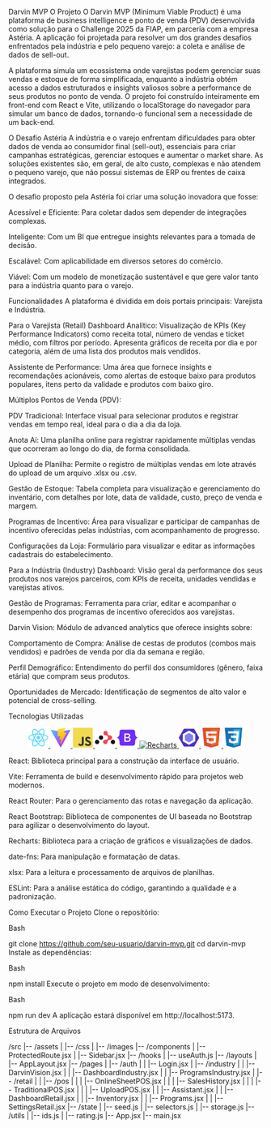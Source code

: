 Darvin MVP
O Projeto
O Darvin MVP (Minimum Viable Product) é uma plataforma de business intelligence e ponto de venda (PDV) desenvolvida como solução para o Challenge 2025 da FIAP, em parceria com a empresa Astéria. A aplicação foi projetada para resolver um dos grandes desafios enfrentados pela indústria e pelo pequeno varejo: a coleta e análise de dados de sell-out.



A plataforma simula um ecossistema onde varejistas podem gerenciar suas vendas e estoque de forma simplificada, enquanto a indústria obtém acesso a dados estruturados e insights valiosos sobre a performance de seus produtos no ponto de venda. O projeto foi construído inteiramente em front-end com React e Vite, utilizando o localStorage do navegador para simular um banco de dados, tornando-o funcional sem a necessidade de um back-end.

O Desafio Astéria
A indústria e o varejo enfrentam dificuldades para obter dados de venda ao consumidor final (sell-out), essenciais para criar campanhas estratégicas, gerenciar estoques e aumentar o market share. As soluções existentes são, em geral, de alto custo, complexas e não atendem o pequeno varejo, que não possui sistemas de ERP ou frentes de caixa integrados.



O desafio proposto pela Astéria foi criar uma solução inovadora que fosse:


Acessível e Eficiente: Para coletar dados sem depender de integrações complexas.


Inteligente: Com um BI que entregue insights relevantes para a tomada de decisão.


Escalável: Com aplicabilidade em diversos setores do comércio.


Viável: Com um modelo de monetização sustentável e que gere valor tanto para a indústria quanto para o varejo.

Funcionalidades
A plataforma é dividida em dois portais principais: Varejista e Indústria.

Para o Varejista (Retail)
Dashboard Analítico: Visualização de KPIs (Key Performance Indicators) como receita total, número de vendas e ticket médio, com filtros por período. Apresenta gráficos de receita por dia e por categoria, além de uma lista dos produtos mais vendidos.

Assistente de Performance: Uma área que fornece insights e recomendações acionáveis, como alertas de estoque baixo para produtos populares, itens perto da validade e produtos com baixo giro.

Múltiplos Pontos de Venda (PDV):

PDV Tradicional: Interface visual para selecionar produtos e registrar vendas em tempo real, ideal para o dia a dia da loja.

Anota Aí: Uma planilha online para registrar rapidamente múltiplas vendas que ocorreram ao longo do dia, de forma consolidada.

Upload de Planilha: Permite o registro de múltiplas vendas em lote através do upload de um arquivo .xlsx ou .csv.

Gestão de Estoque: Tabela completa para visualização e gerenciamento do inventário, com detalhes por lote, data de validade, custo, preço de venda e margem.

Programas de Incentivo: Área para visualizar e participar de campanhas de incentivo oferecidas pelas indústrias, com acompanhamento de progresso.

Configurações da Loja: Formulário para visualizar e editar as informações cadastrais do estabelecimento.

Para a Indústria (Industry)
Dashboard: Visão geral da performance dos seus produtos nos varejos parceiros, com KPIs de receita, unidades vendidas e varejistas ativos.

Gestão de Programas: Ferramenta para criar, editar e acompanhar o desempenho dos programas de incentivo oferecidos aos varejistas.

Darvin Vision: Módulo de advanced analytics que oferece insights sobre:

Comportamento de Compra: Análise de cestas de produtos (combos mais vendidos) e padrões de venda por dia da semana e região.

Perfil Demográfico: Entendimento do perfil dos consumidores (gênero, faixa etária) que compram seus produtos.

Oportunidades de Mercado: Identificação de segmentos de alto valor e potencial de cross-selling.

Tecnologias Utilizadas
<p align="center">
<a href="https://react.dev/" target="_blank" rel="noreferrer">
<img src="https://raw.githubusercontent.com/devicons/devicon/master/icons/react/react-original.svg" alt="React" width="40" height="40"/>
</a>
<a href="https://vitejs.dev/" target="_blank" rel="noreferrer">
<img src="https://raw.githubusercontent.com/devicons/devicon/master/icons/vitejs/vitejs-original.svg" alt="Vite" width="40" height="40"/>
</a>
<a href="https://developer.mozilla.org/en-US/docs/Web/JavaScript" target="_blank" rel="noreferrer">
<img src="https://raw.githubusercontent.com/devicons/devicon/master/icons/javascript/javascript-original.svg" alt="JavaScript" width="40" height="40"/>
</a>
<a href="https://reactrouter.com/" target="_blank" rel="noreferrer">
<img src="https://raw.githubusercontent.com/devicons/devicon/master/icons/reactrouter/reactrouter-original.svg" alt="React Router" width="40" height="40"/>
</a>
<a href="https://react-bootstrap.github.io/" target="_blank" rel="noreferrer">
<img src="https://raw.githubusercontent.com/devicons/devicon/master/icons/bootstrap/bootstrap-plain.svg" alt="React Bootstrap" width="40" height="40"/>
</a>
<a href="https://recharts.org/" target="_blank" rel="noreferrer">
<img src="https://raw.githubusercontent.com/recharts/recharts/master/logo.png" alt="Recharts" width="120" height="40"/>
</a>
<a href="https://eslint.org/" target="_blank" rel="noreferrer">
<img src="https://raw.githubusercontent.com/devicons/devicon/master/icons/eslint/eslint-original.svg" alt="ESLint" width="40" height="40"/>
</a>
<a href="https://www.w3.org/html/" target="_blank" rel="noreferrer">
<img src="https://raw.githubusercontent.com/devicons/devicon/master/icons/html5/html5-original.svg" alt="HTML5" width="40" height="40"/>
</a>
<a href="https://www.w3.org/Style/CSS/specs.en.html" target="_blank" rel="noreferrer">
<img src="https://raw.githubusercontent.com/devicons/devicon/master/icons/css3/css3-original.svg" alt="CSS3" width="40" height="40"/>
</a>
</p>

React: Biblioteca principal para a construção da interface de usuário.

Vite: Ferramenta de build e desenvolvimento rápido para projetos web modernos.

React Router: Para o gerenciamento das rotas e navegação da aplicação.

React Bootstrap: Biblioteca de componentes de UI baseada no Bootstrap para agilizar o desenvolvimento do layout.

Recharts: Biblioteca para a criação de gráficos e visualizações de dados.

date-fns: Para manipulação e formatação de datas.

xlsx: Para a leitura e processamento de arquivos de planilhas.

ESLint: Para a análise estática do código, garantindo a qualidade e a padronização.

Como Executar o Projeto
Clone o repositório:

Bash

git clone https://github.com/seu-usuario/darvin-mvp.git
cd darvin-mvp
Instale as dependências:

Bash

npm install
Execute o projeto em modo de desenvolvimento:

Bash

npm run dev
A aplicação estará disponível em http://localhost:5173.



Estrutura de Arquivos

/src
|-- /assets
|   |-- /css
|   |-- /images
|-- /components
|   |-- ProtectedRoute.jsx
|   |-- Sidebar.jsx
|-- /hooks
|   |-- useAuth.js
|-- /layouts
|   |-- AppLayout.jsx
|-- /pages
|   |-- /auth
|   |   |-- Login.jsx
|   |-- /industry
|   |   |-- DarvinVision.jsx
|   |   |-- DashboardIndustry.jsx
|   |   |-- ProgramsIndustry.jsx
|   |-- /retail
|   |   |-- /pos
|   |   |   |-- OnlineSheetPOS.jsx
|   |   |   |-- SalesHistory.jsx
|   |   |   |-- TraditionalPOS.jsx
|   |   |   |-- UploadPOS.jsx
|   |   |-- Assistant.jsx
|   |   |-- DashboardRetail.jsx
|   |   |-- Inventory.jsx
|   |   |-- Programs.jsx
|   |   |-- SettingsRetail.jsx
|-- /state
|   |-- seed.js
|   |-- selectors.js
|   |-- storage.js
|-- /utils
|   |-- ids.js
|   |-- rating.js
|-- App.jsx
|-- main.jsx